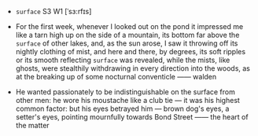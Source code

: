 - `surface` S3 W1 [ˈsɜ:rfɪs]



-  For the first week, whenever I looked out on the pond it impressed me like a tarn high up on the side of a mountain, its bottom far above the `surface` of other lakes, and, as the sun arose, I saw it throwing off its nightly clothing of mist, and here and there, by degrees, its soft ripples or its smooth reflecting `surface` was revealed, while the mists, like ghosts, were stealthily withdrawing in every direction into the woods, as at the breaking up of some nocturnal conventicle —— walden

-  He wanted passionately to be indistinguishable on the surface from other men: he wore his moustache like a club tie — it was his highest common factor: but his eyes betrayed him — brown dog's eyes, a setter's eyes, pointing mournfully towards Bond Street —— the heart of the matter
